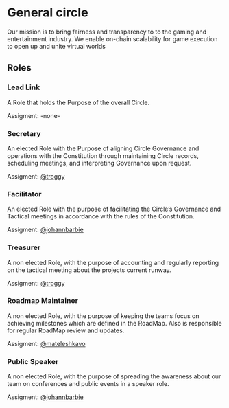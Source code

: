 # General circle

Our mission is to bring fairness and transparency to to the gaming and entertainment industry. We enable on-chain scalability for game execution to open up and unite virtual worlds

## Roles

### Lead Link

A Role that holds the Purpose of the overall Circle.

Assigment: -none-

### Secretary

An elected Role with the Purpose of aligning Circle Governance and operations with the Constitution through maintaining Circle records, scheduling meetings, and interpreting Governance upon request.

Assigment: [@troggy](https://github.com/troggy)

### Facilitator

An elected Role with the purpose of facilitating the Circle’s Governance and Tactical meetings in accordance with the rules of the Constitution.

Assigment: [@johannbarbie](https://github.com/johannbarbie)

### Treasurer

A non elected Role, with the purpose of accounting and regularly reporting on the tactical meeting about the projects current runway.

Assigment: [@troggy](https://github.com/troggy)

### Roadmap Maintainer

A non elected Role, with the purpose of keeping the teams focus on achieving milestones which are defined in the RoadMap. Also is responsible for regular RoadMap review and updates.

Assigment: [@mateleshkavo](https://github.com/mateleshkavo)

### Public Speaker

A non elected Role, with the purpose of spreading the awareness about our team on conferences and public events in a speaker role.

Assigment: [@johannbarbie](https://github.com/johannbarbie)